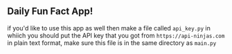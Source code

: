 ## Daily Fun Fact App!
if you'd like to use this app as well then make a file called `api_key.py` in whiich you should put the API key that you got from `https://api-ninjas.com` in plain text format, make sure this file is in the same directory as `main.py`
